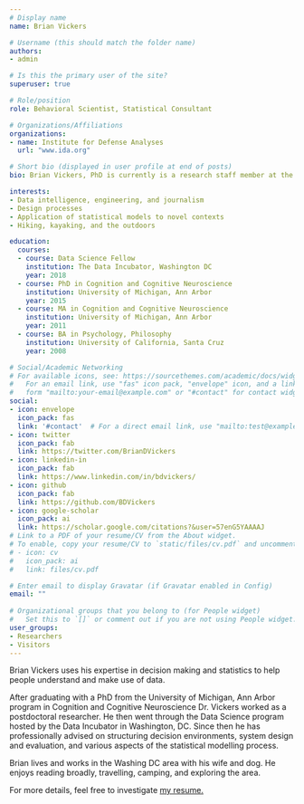 ```yaml
---
# Display name
name: Brian Vickers

# Username (this should match the folder name)
authors:
- admin

# Is this the primary user of the site?
superuser: true

# Role/position
role: Behavioral Scientist, Statistical Consultant

# Organizations/Affiliations
organizations:
- name: Institute for Defense Analyses
  url: "www.ida.org"

# Short bio (displayed in user profile at end of posts)
bio: Brian Vickers, PhD is currently is a research staff member at the Institute for Defense Analyses where he advises on operations, statistical modeling, data communications, and evaluating system performance. He is a behavioral scientist by training, whose research focused on how people make decisions about their time, money, physical resources. 

interests:
- Data intelligence, engineering, and journalism
- Design processes
- Application of statistical models to novel contexts
- Hiking, kayaking, and the outdoors

education:
  courses:
  - course: Data Science Fellow
    institution: The Data Incubator, Washington DC
    year: 2018
  - course: PhD in Cognition and Cognitive Neuroscience
    institution: University of Michigan, Ann Arbor
    year: 2015
  - course: MA in Cognition and Cognitive Neuroscience
    institution: University of Michigan, Ann Arbor
    year: 2011
  - course: BA in Psychology, Philosophy
    institution: University of California, Santa Cruz
    year: 2008

# Social/Academic Networking
# For available icons, see: https://sourcethemes.com/academic/docs/widgets/#icons
#   For an email link, use "fas" icon pack, "envelope" icon, and a link in the
#   form "mailto:your-email@example.com" or "#contact" for contact widget.
social:
- icon: envelope
  icon_pack: fas
  link: '#contact'  # For a direct email link, use "mailto:test@example.org".
- icon: twitter
  icon_pack: fab
  link: https://twitter.com/BrianDVickers
- icon: linkedin-in
  icon_pack: fab
  link: https://www.linkedin.com/in/bdvickers/
- icon: github
  icon_pack: fab
  link: https://github.com/BDVickers
- icon: google-scholar
  icon_pack: ai
  link: https://scholar.google.com/citations?&user=57enG5YAAAAJ
# Link to a PDF of your resume/CV from the About widget.
# To enable, copy your resume/CV to `static/files/cv.pdf` and uncomment the lines below.  
# - icon: cv
#   icon_pack: ai
#   link: files/cv.pdf

# Enter email to display Gravatar (if Gravatar enabled in Config)
email: ""
  
# Organizational groups that you belong to (for People widget)
#   Set this to `[]` or comment out if you are not using People widget.  
user_groups:
- Researchers
- Visitors
---
```


Brian Vickers uses his expertise in decision making and statistics to help people understand and make use of data.

After graduating with a PhD from the University of Michigan, Ann Arbor program in Cognition and Cognitive Neuroscience Dr. Vickers worked as a postdoctoral researcher. He then went through the Data Science program hosted by the Data Incubator in Washington, DC. Since then he has professionally advised on structuring decision environments, system design and evaluation, and various aspects of the statistical modelling process. 

Brian lives and works in the Washing DC area with his wife and dog. He enjoys reading broadly, travelling, camping, and exploring the area. 

For more details, feel free to investigate [my resume.](./files/Vickers_ResumeDS.pdf)
